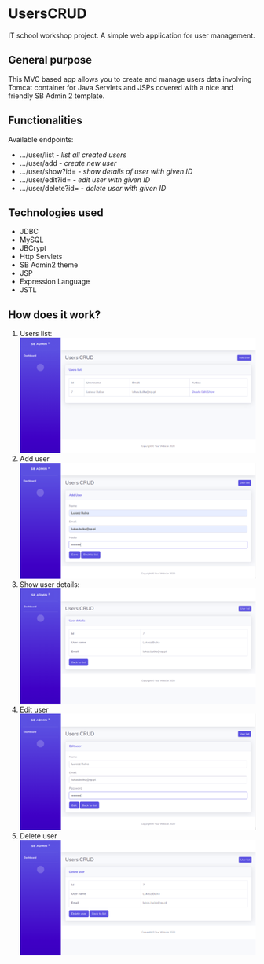 # UsersCRUD
IT school workshop project. A simple web application for user management.

## General purpose
This MVC based app allows you to create and manage users data involving Tomcat container for Java Servlets and JSPs covered with a nice and friendly SB Admin 2 template.
  
## Functionalities
Available endpoints:
* .../user/list - *list all created users*
* .../user/add - *create new user*
* .../user/show?id= - *show details of user with given ID*
* .../user/edit?id= - *edit user with given ID*
* .../user/delete?id= - *delete user with given ID*

## Technologies used
* JDBC
* MySQL
* JBCrypt
* Http Servlets
* SB Admin2 theme
* JSP
* Expression Language
* JSTL

## How does it work?
1. Users list:
![list_users][list_users]
3. Add user
![add_user][add_user]
1. Show user details:
![show_user][show_user]
1. Edit user
![edit_user][edit_user]
1. Delete user
![delete_user][delete_user]

[list_users]: images/userList.png "Users list"
[add_user]: images/addUser.png "Add user"
[show_user]: images/userDetails.png "Show user details"
[edit_user]: images/editUser.png "Edit user"
[delete_user]: images/deleteUser.png "Delete user"

